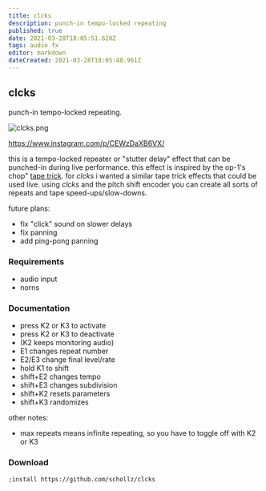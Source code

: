 ```yaml
---
title: clcks
description: punch-in tempo-locked repeating
published: true
date: 2021-03-28T18:05:51.620Z
tags: audio fx
editor: markdown
dateCreated: 2021-03-28T18:05:48.961Z
---
```


## clcks

punch-in tempo-locked repeating.

![clcks.png](/community/infinitedigits/clcks.png)

https://www.instagram.com/p/CEWzDaXB6VX/

this is a tempo-locked repeater or "stutter delay" effect that can be punched-in during live performance. this effect is inspired by the op-1's chop" [tape trick](https://teenage.engineering/guides/op-1/tape-mode). for *clcks* i wanted a similar tape trick effects that could be used live. using *clcks* and the pitch shift encoder you can create all sorts of repeats and tape speed-ups/slow-downs.

future plans: 

- fix "click" sound on slower delays
- fix panning
- add ping-pong panning

### Requirements

- audio input
- norns

### Documentation

- press K2 or K3 to activate
- press K2 or K3 to deactivate
- (K2 keeps monitoring audio)
- E1 changes repeat number
- E2/E3 change final level/rate
- hold K1 to shift
- shift+E2 changes tempo
- shift+E3 changes subdivision
- shift+K2 resets parameters
- shift+K3 randomizes

other notes:

- max repeats means infinite repeating, so you have to toggle off with K2 or K3

### Download

```
;install https://github.com/schollz/clcks
```